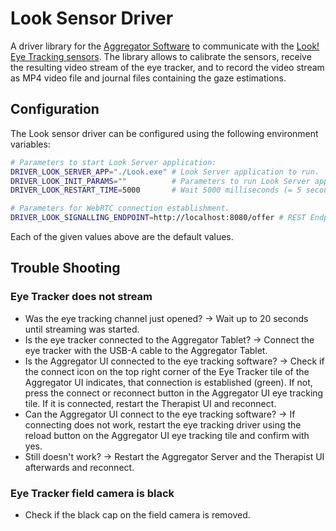 # Look Sensor Driver

A driver library for the [Aggregator Software](../../apps/aggregator/README.md) to communicate with the [Look! Eye Tracking sensors](https://www.fahren-sie-sicher.de/).
The library allows to calibrate the sensors, receive the resulting video stream of the eye tracker, and to record the video stream as MP4 video file and journal files containing the gaze estimations.

## Configuration

The Look sensor driver can be configured using the following environment variables:

```bash
# Parameters to start Look Server application:
DRIVER_LOOK_SERVER_APP="./Look.exe" # Look Server application to run.
DRIVER_LOOK_INIT_PARAMS=""          # Parameters to run Look Server application.
DRIVER_LOOK_RESTART_TIME=5000       # Wait 5000 milliseconds (= 5 seconds) before restart Look Server application in case of failure.

# Parameters for WebRTC connection establishment.
DRIVER_LOOK_SIGNALLING_ENDPOINT=http://localhost:8080/offer # REST Endpoint for WebRTC Connection establishment.
```

Each of the given values above are the default values.

## Trouble Shooting

### Eye Tracker does not stream

- Was the eye tracking channel just opened? -> Wait up to 20 seconds until streaming was started.
- Is the eye tracker connected to the Aggregator Tablet? -> Connect the eye tracker with the USB-A cable to the Aggregator Tablet.
- Is the Aggregator UI connected to the eye tracking software? -> Check if the connect icon on the top right corner of the Eye Tracker tile of the Aggregator UI indicates, that connection is established (green). If not, press the connect or reconnect button in the Aggregator UI eye tracking tile. If it is connected, restart the Therapist UI and reconnect.
- Can the Aggregator UI connect to the eye tracking software? -> If connecting does not work, restart the eye tracking driver using the reload button on the Aggregator UI eye tracking tile and confirm with yes.
- Still doesn't work? -> Restart the Aggregator Server and the Therapist UI afterwards and reconnect.

### Eye Tracker field camera is black

- Check if the black cap on the field camera is removed.

